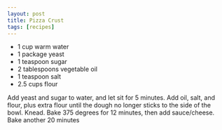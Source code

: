 ```yaml
---
layout: post
title: Pizza Crust
tags: [recipes]
---
```


* 1 cup warm water
* 1 package yeast
* 1 teaspoon sugar
* 2 tablespoons vegetable oil
* 1 teaspoon salt
* 2.5 cups flour

Add yeast and sugar to water, and let sit for 5 minutes.  Add oil,
salt, and flour, plus extra flour until the dough no longer sticks to
the side of the bowl.  Knead. Bake 375 degrees for 12 minutes, then
add sauce/cheese.  Bake another 20 minutes